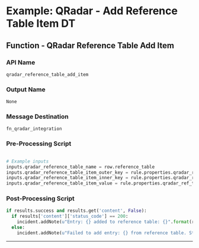 <!--
    DO NOT MANUALLY EDIT THIS FILE
    THIS FILE IS AUTOMATICALLY GENERATED WITH resilient-circuits codegen
-->

# Example: QRadar - Add Reference Table Item DT

## Function - QRadar Reference Table Add Item

### API Name
`qradar_reference_table_add_item`

### Output Name
`None`

### Message Destination
`fn_qradar_integration`

### Pre-Processing Script
```python

# Example inputs 
inputs.qradar_reference_table_name = row.reference_table
inputs.qradar_reference_table_item_outer_key = rule.properties.qradar_ref_table_outer_key or "1"
inputs.qradar_reference_table_item_inner_key = rule.properties.qradar_ref_table_inner_key or "city"
inputs.qradar_reference_table_item_value = rule.properties.qradar_ref_table_update
```

### Post-Processing Script
```python
if results.success and results.get('content', False):
  if results['content']['status_code'] == 200:
    incident.addNote(u"Entry: {} added to reference table: {}".format(results.inputs.qradar_reference_table_item_value, results.inputs.qradar_reference_table_name))
  else:
    incident.addNote(u"Failed to add entry: {} from reference table. Status Code: {}".format(results.inputs.qradar_reference_table_item_value, results['content']['status_code']))
```

---

